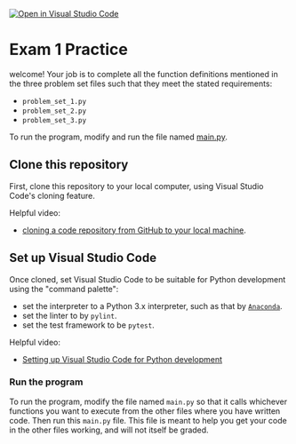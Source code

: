 [![Open in Visual Studio Code](https://classroom.github.com/assets/open-in-vscode-718a45dd9cf7e7f842a935f5ebbe5719a5e09af4491e668f4dbf3b35d5cca122.svg)](https://classroom.github.com/online_ide?assignment_repo_id=15206621&assignment_repo_type=AssignmentRepo)
# Exam 1 Practice

welcome! Your job is to complete all the function definitions mentioned in the three problem set files such that they meet the stated requirements:

- `problem_set_1.py`
- `problem_set_2.py`
- `problem_set_3.py`

To run the program, modify and run the file named [main.py](./main.py).

## Clone this repository

First, clone this repository to your local computer, using Visual Studio Code's cloning feature.

Helpful video:

- [cloning a code repository from GitHub to your local machine](https://www.youtube.com/watch?v=axcny0o1NYo).

## Set up Visual Studio Code

Once cloned, set Visual Studio Code to be suitable for Python development using the "command palette":

- set the interpreter to a Python 3.x interpreter, such as that by [`Anaconda`](https://www.anaconda.com/).
- set the linter to by `pylint`.
- set the test framework to be `pytest`.

Helpful video:

- [Setting up Visual Studio Code for Python development](https://www.youtube.com/watch?v=xsXMzyK1M4I)

### Run the program

To run the program, modify the file named `main.py` so that it calls whichever functions you want to execute from the other files where you have written code. Then run this `main.py` file. This file is meant to help you get your code in the other files working, and will not itself be graded.

